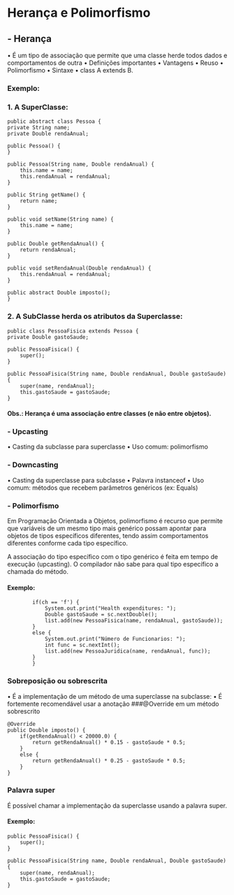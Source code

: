 # Herança e Polimorfismo

## - Herança

• É um tipo de associação que permite que uma classe herde todos dados e
comportamentos de outra
• Definições importantes
• Vantagens
• Reuso
• Polimorfismo
• Sintaxe
• class A extends B.

### Exemplo:

### 1.  A SuperClasse:



	public abstract class Pessoa {
	private String name;
	private Double rendaAnual;
	
	public Pessoa() {
	}

	public Pessoa(String name, Double rendaAnual) {
		this.name = name;
		this.rendaAnual = rendaAnual;
	}

	public String getName() {
		return name;
	}

	public void setName(String name) {
		this.name = name;
	}

	public Double getRendaAnual() {
		return rendaAnual;
	}

	public void setRendaAnual(Double rendaAnual) {
		this.rendaAnual = rendaAnual;
	}
	
	public abstract Double imposto();
	}
	
### 2. A SubClasse herda os atributos da Superclasse:


	public class PessoaFisica extends Pessoa {
	private Double gastoSaude;
	
	public PessoaFisica() {
		super();
	}
	
	public PessoaFisica(String name, Double rendaAnual, Double gastoSaude) {
		super(name, rendaAnual);
		this.gastoSaude = gastoSaude;
	}

#### Obs.: Herança é uma associação entre classes (e não entre objetos).


### - Upcasting
 • Casting da subclasse para superclasse
 • Uso comum: polimorfismo

### - Downcasting 
 • Casting da superclasse para subclasse
 • Palavra instanceof
 • Uso comum: métodos que recebem parâmetros genéricos (ex: Equals)

### - Polimorfismo
Em Programação Orientada a Objetos, polimorfismo é recurso que
permite que variáveis de um mesmo tipo mais genérico possam
apontar para objetos de tipos específicos diferentes, tendo assim
comportamentos diferentes conforme cada tipo específico.

A associação do tipo específico com o tipo genérico é feita em tempo de
execução (upcasting). O compilador não sabe para qual tipo específico a chamada do método.

#### Exemplo:

			if(ch == 'f') {
				System.out.print("Health expenditures: ");
				Double gastoSaude = sc.nextDouble();
				list.add(new PessoaFisica(name, rendaAnual, gastoSaude));
			}
			else {
				System.out.print("Número de Funcionarios: ");
				int func = sc.nextInt();
				list.add(new PessoaJuridica(name, rendaAnual, func));
			}
			}
			
### Sobreposição ou sobrescrita

• É a implementação de um método de uma superclasse na subclasse:
• É fortemente recomendável usar a anotação ###@Override em um método sobrescrito

	@Override
	public Double imposto() {
		if(getRendaAnual() < 20000.0) {
			return getRendaAnual() * 0.15 - gastoSaude * 0.5;
		}
		else {
			return getRendaAnual() * 0.25 - gastoSaude * 0.5;
		} 
	}

### Palavra super
É possível chamar a implementação da superclasse usando a palavra super.
#### Exemplo:
	public PessoaFisica() {
		super();
	}
	
	public PessoaFisica(String name, Double rendaAnual, Double gastoSaude) {
		super(name, rendaAnual);
		this.gastoSaude = gastoSaude;
	}
